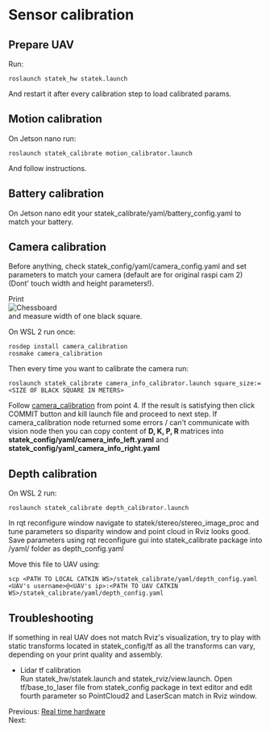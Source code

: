 # Sensor calibration
## Prepare UAV
Run:
```
roslaunch statek_hw statek.launch
```
And restart it after every calibration step to load calibrated params.

## Motion calibration
On Jetson nano run:
```
roslaunch statek_calibrate motion_calibrator.launch
```
And follow instructions.

## Battery calibration
On Jetson nano edit your statek_calibrate/yaml/battery_config.yaml to match your battery.

## Camera calibration
Before anything, check statek_config/yaml/camera_config.yaml and set parameters to match your camera (default are for original raspi cam 2) (Dont' touch width and height parameters!).

Print </br> 
![Chessboard](chessboard.png) </br> 
and measure width of one black square.

On WSL 2 run once:
```
rosdep install camera_calibration
rosmake camera_calibration
```
Then every time you want to calibrate the camera run:
```
roslaunch statek_calibrate camera_info_calibrator.launch square_size:=<SIZE OF BLACK SQUARE IN METERS>
```
Follow [camera_calibration](http://wiki.ros.org/camera_calibration/Tutorials/StereoCalibration) from point 4.
If the result is satisfying then click COMMIT button and kill launch file and proceed to next step. If camera_calibration node returned some errors / can't communicate with vision node then you can copy content of **D, K, P, R** matrices into **statek_config/yaml/camera_info_left.yaml** and **statek_config/yaml_camera_info_right.yaml**

## Depth calibration
On WSL 2 run:
```
roslaunch statek_calibrate depth_calibrator.launch
```
In rqt reconfigure window navigate to statek/stereo/stereo_image_proc and tune parameters so disparity window and point cloud in Rviz looks good. Save parameters using rqt reconfigure gui into statek_calibrate package into /yaml/ folder as depth_config.yaml

Move this file to UAV using:
```
scp <PATH TO LOCAL CATKIN WS>/statek_calibrate/yaml/depth_config.yaml <UAV's username>@<UAV's ip>:<PATH TO UAV CATKIN WS>/statek_calibrate/yaml/depth_config.yaml
```

## Troubleshooting
If something in real UAV does not match Rviz's visualization, try to play with static transforms located in statek_config/tf as all the transforms can vary, depending on your print quality and assembly.</br>
  
* Lidar tf calibration </br>
Run statek_hw/statek.launch and statek_rviz/view.launch.
Open tf/base_to_laser file from statek_config package in text editor and edit fourth parameter so PointCloud2 and LaserScan match in Rviz window.

Previous: [Real time hardware](https://github.com/Tai-Min/Statek-UAV/blob/master/instructions/05_rt_hardware_preparation.md) </br>
Next: []()
